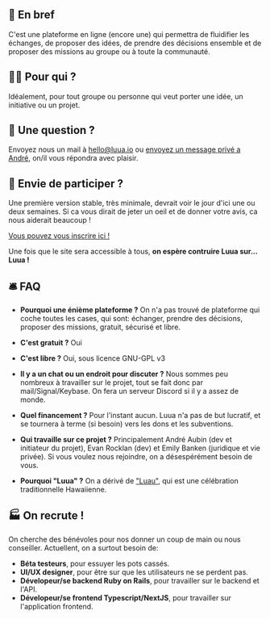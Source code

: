 
## 💃 En bref

C'est une plateforme en ligne (encore une) qui permettra de fluidifier les échanges, de proposer des idées, de prendre des décisions ensemble et de proposer des missions au groupe ou à toute la communauté.

## 🧙🏼‍ Pour qui ?

Idéalement, pour tout groupe ou personne qui veut porter une idée, un initiative ou un projet.


## 🤔 Une question ?

Envoyez nous un mail à [hello@luua.io](mailto:hello@luua.io) ou [envoyez un message privé a André](https://twitter.com/lambda_2), on/il vous répondra avec plaisir.

## 👋 Envie de participer ?

Une première version stable, très minimale, devrait voir le jour d'ici une ou deux semaines. Si ca vous dirait de jeter un oeil et de donner votre avis, ca nous aiderait beaucoup !

[Vous pouvez vous inscrire ici !](https://forms.gle/baBm457sSXcpywn48)

Une fois que le site sera accessible à tous, **on espère contruire Luua sur... Luua !**

## 🛎 FAQ

- **Pourquoi une énième plateforme ?**
On n'a pas trouvé de plateforme qui coche toutes les cases, qui sont: échanger, prendre des décisions, proposer des missions, gratuit, sécurisé et libre.

- **C'est gratuit ?**
Oui

- **C'est libre ?**
Oui, sous licence GNU-GPL v3

- **Il y a un chat ou un endroit pour discuter ?**
Nous sommes peu nombreux à travailler sur le projet, tout se fait donc par mail/Signal/Keybase.
On fera un serveur Discord si il y a assez de monde.

- **Quel financement ?**
Pour l'instant aucun. Luua n'a pas de but lucratif, et se tournera à terme (si besoin) vers les dons et les subventions.

- **Qui travaille sur ce projet ?**
Principalement André Aubin (dev et initiateur du projet), Evan Rocklan (dev) et Emily Banken (juridique et vie privée). Si vous voulez nous rejoindre, on a désespérément besoin de vous.

- **Pourquoi "Luua" ?**
On a dérivé de ["Luau"](https://youtu.be/r3JAM1nuNAk?t=20), qui est une célébration traditionnelle Hawaiienne.

## 🏭 On recrute !

On cherche des bénévoles pour nos donner un coup de main ou nous conseiller.
Actuellent, on a surtout besoin de:

- **Béta testeurs**, pour essuyer les pots cassés.
- **UI/UX designer**, pour être sur que les utilisateurs ne se perdent pas.
- **Dévelopeur/se backend Ruby on Rails**, pour travailler sur le backend et l'API.
- **Dévelopeur/se frontend Typescript/NextJS**, pour travailler sur l'application frontend.
